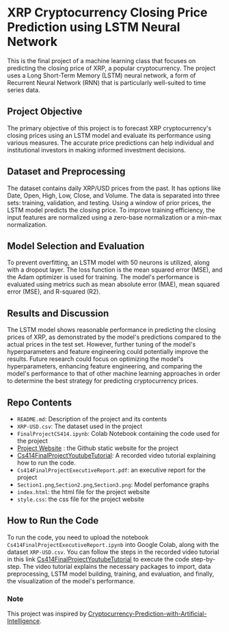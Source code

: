 # XRP Cryptocurrency Closing Price Prediction using LSTM Neural Network

This is the final project of a machine learning class that focuses on predicting the closing price of XRP, a popular cryptocurrency. The project uses a Long Short-Term Memory (LSTM) neural network, a form of Recurrent Neural Network (RNN) that is particularly well-suited to time series data. 

## Project Objective
The primary objective of this project is to forecast XRP cryptocurrency's closing prices using an LSTM model and evaluate its performance using various measures. The accurate price predictions can help individual and institutional investors in making informed investment decisions.

## Dataset and Preprocessing
The dataset contains daily XRP/USD prices from the past. It has options like Date, Open, High, Low, Close, and Volume. The data is separated into three sets: training, validation, and testing. Using a window of prior prices, the LSTM model predicts the closing price. To improve training efficiency, the input features are normalized using a zero-base normalization or a min-max normalization.

## Model Selection and Evaluation
To prevent overfitting, an LSTM model with 50 neurons is utilized, along with a dropout layer. The loss function is the mean squared error (MSE), and the Adam optimizer is used for training. The model's performance is evaluated using metrics such as mean absolute error (MAE), mean squared error (MSE), and R-squared (R2). 

## Results and Discussion
The LSTM model shows reasonable performance in predicting the closing prices of XRP, as demonstrated by the model's predictions compared to the actual prices in the test set. However, further tuning of the model's hyperparameters and feature engineering could potentially improve the results. Future research could focus on optimizing the model's hyperparameters, enhancing feature engineering, and comparing the model's performance to that of other machine learning approaches in order to determine the best strategy for predicting cryptocurrency prices.

## Repo Contents
- `README.md`: Description of the project and its contents
- `XRP-USD.csv`: The dataset used in the project
- `FinalProjectCS414.ipynb`: Colab Notebook containing the code used for the project
- [Project Website](https://omardrira.github.io/CS414FinalProject/) : the Github static website for the project
- [Cs414FinalProjectYoutubeTutorial](https://youtu.be/aZnYOdqEge0): A recorded video tutorial explaining how to run the code.
- `Cs414FinalProjectExecutiveReport.pdf`: an executive report for the project
- `Section1.png`,`Section2.png`,`Section3.png`: Model perfomance graphs
- `index.html`: the html file for the project website
- `style.css`: the css file for the project website

## How to Run the Code
To run the code, you need to upload the notebook `Cs414FinalProjectExecutiveReport.ipynb` into Google Colab, along with the dataset `XRP-USD.csv`. You can follow the steps in the recorded video tutorial in this link [Cs414FinalProjectYoutubeTutorial](https://youtu.be/aZnYOdqEge0) to execute the code step-by-step. The video tutorial explains the necessary packages to import, data preprocessing, LSTM model building, training, and evaluation, and finally, the visualization of the model's performance.

### Note
This project was inspired by [Cryptocurrency-Prediction-with-Artificial-Intelligence](https://github.com/emirhanai/Cryptocurrency-Prediction-with-Artificial-Intelligence).
